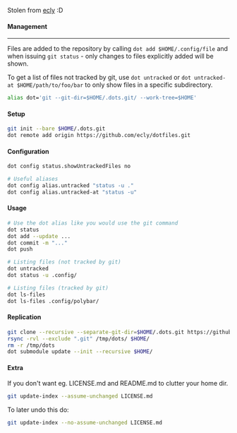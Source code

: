 Stolen from [ecly](https://github.com/ecly/dotfiles/edit/master/.config/DOT_MANAGEMENT.md) :D

#### Management
---------------------------------
Files are added to the repository by calling `dot add $HOME/.config/file` and when
issuing `git status` - only changes to files explicitly added will be shown.

To get a list of files not tracked by git, use `dot untracked` or `dot untracked-at $HOME/path/to/foo/bar`
to only show files in a specific subdirectory.

~~~ sh
alias dot='git --git-dir=$HOME/.dots.git/ --work-tree=$HOME'
~~~

#### Setup
~~~ sh
git init --bare $HOME/.dots.git
dot remote add origin https://github.com/ecly/dotfiles.git
~~~

#### Configuration
~~~ sh
dot config status.showUntrackedFiles no

# Useful aliases
dot config alias.untracked "status -u ."
dot config alias.untracked-at "status -u"
~~~

#### Usage
~~~ sh
# Use the dot alias like you would use the git command
dot status
dot add --update ...
dot commit -m "..."
dot push

# Listing files (not tracked by git)
dot untracked
dot status -u .config/

# Listing files (tracked by git)
dot ls-files
dot ls-files .config/polybar/
~~~

#### Replication
~~~ sh
git clone --recursive --separate-git-dir=$HOME/.dots.git https://github.com/hanspagh/dotfiles.git /tmp/dots
rsync -rvl --exclude ".git" /tmp/dots/ $HOME/
rm -r /tmp/dots
dot submodule update --init --recursive $HOME/
~~~

#### Extra
If you don't want eg. LICENSE.md and README.md to clutter your home dir.
~~~ sh
git update-index --assume-unchanged LICENSE.md
~~~
To later undo this do:

~~~ sh
git update-index --no-assume-unchanged LICENSE.md
~~~

